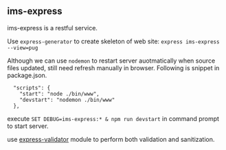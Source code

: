 ## ims-express
ims-express is a restful service.

Use `express-generator` to create skeleton of web site:
`express ims-express --view=pug`

Although we can use `nodemon` to restart server auotmatically when source files updated, still need refresh manually in browser. Following is snippet in package.json.
```
  "scripts": {
    "start": "node ./bin/www",
    "devstart": "nodemon ./bin/www"
  },
```
execute `SET DEBUG=ims-express:* & npm run devstart` in command prompt to start server.

use [express-validator](https://www.npmjs.com/package/express-validator) module to perform both validation and sanitization.